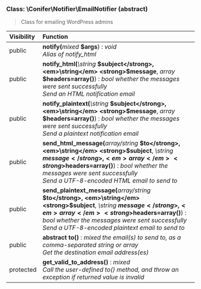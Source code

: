 
### Class: \Conifer\Notifier\EmailNotifier (abstract)

> Class for emailing WordPress admins

| Visibility | Function |
|:-----------|:---------|
| public | <strong>notify(</strong><em>mixed</em> <strong>$args</strong>)</strong> : <em>void</em><br /><em>Alias of notify_html</em> |
| public | <strong>notify_html(</strong><em>\string</em> <strong>$subject</strong>, <em>\string</em> <strong>$message</strong>, <em>array</em> <strong>$headers=array()</strong>)</strong> : <em>bool whether the messages were sent successfully</em><br /><em>Send an HTML notification email</em> |
| public | <strong>notify_plaintext(</strong><em>\string</em> <strong>$subject</strong>, <em>\string</em> <strong>$message</strong>, <em>array</em> <strong>$headers=array()</strong>)</strong> : <em>bool whether the messages were sent successfully</em><br /><em>Send a plaintext notification email</em> |
| public | <strong>send_html_message(</strong><em>array/string</em> <strong>$to</strong>, <em>\string</em> <strong>$subject</strong>, <em>\string</em> <strong>$message</strong>, <em>array</em> <strong>$headers=array()</strong>)</strong> : <em>bool whether the messages were sent successfully</em><br /><em>Send a UTF-8-encoded HTML email to send to</em> |
| public | <strong>send_plaintext_message(</strong><em>array/string</em> <strong>$to</strong>, <em>\string</em> <strong>$subject</strong>, <em>\string</em> <strong>$message</strong>, <em>array</em> <strong>$headers=array()</strong>)</strong> : <em>bool whether the messages were sent successfully</em><br /><em>Send a UTF-8-encoded plaintext email to send to</em> |
| public | <strong>abstract to()</strong> : <em>mixed the email(s) to send to, as a comma-separated string or array</em><br /><em>Get the destination email address(es)</em> |
| protected | <strong>get_valid_to_address()</strong> : <em>mixed</em><br /><em>Call the user-defined to() method, and throw an exception if returned value is invalid</em> |

